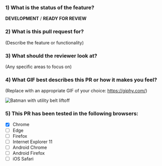 ### 1) What is the status of the feature?

**DEVELOPMENT** / **READY FOR REVIEW**

### 2) What is this pull request for?

(Describe the feature or functionality)

### 3) What should the reviewer look at?

(Any specific areas to focus on)

### 4) What GIF best describes this PR or how it makes you feel?

(Replace with an appropriate GIF of your choice: https://giphy.com/)

![Batman with utility belt liftoff](https://media.giphy.com/media/YHvwPgwojjsFa/giphy.gif)

### 5) This PR has been tested in the following browsers:

- [x] Chrome
- [ ] Edge
- [ ] Firefox
- [ ] Internet Explorer 11
- [ ] Android Chrome
- [ ] Android Firefox
- [ ] iOS Safari
